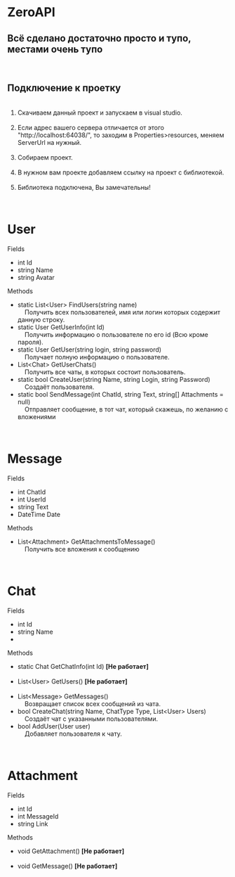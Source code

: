 # ZeroAPI
<h2>Всё сделано достаточно просто и тупо, местами очень тупо</h2>
<br>
<h2>Подключение к проетку</h2>
<ol>
  <li>Скачиваем данный проект и запускаем в visual studio.</li>
  <li>Если адрес вашего сервера отличается от этого "http://localhost:64038/", то заходим в Properties>resources, меняем ServerUrl на нужный.</li>
  <li>Собираем проект.</li>
  <li>В нужном вам проекте добавляем ссылку на проект с библиотекой.</li>
  <li>Библиотека подключена, Вы замечательны!</li>
</ol>
<br>
<h1>User</h1>
Fields
<ul>
<li>int Id</li>
<li>string Name</li>
<li>string Avatar</li>
</ul>
Methods
<ul>
 <li>static List&ltUser&gt FindUsers(string name)</br>
 &nbsp&nbsp&nbsp&nbspПолучить всех пользователей, имя или логин которых содержит данную строку.</li>
<li>static User GetUserInfo(int Id) <br>
&nbsp&nbsp&nbsp&nbspПолучить информацию о пользователе по его id (Всю кроме пароля).</li>
<li>static User GetUser(string login, string password) <br>
&nbsp&nbsp&nbsp&nbspПолучает полную информацию о пользователе.</li>
<li>List&ltChat&gt GetUserChats()<br>
&nbsp&nbsp&nbsp&nbspПолучить все чаты, в которых состоит пользователь.</li>
<li>static bool CreateUser(string Name, string Login, string Password)<br>
&nbsp&nbsp&nbsp&nbspСоздаёт пользователя.</li>
<li>static bool SendMessage(int ChatId, string Text, string[] Attachments = null)<br>
&nbsp&nbsp&nbsp&nbspОтправляет сообщение, в тот чат, который скажешь, по желанию с вложениями</li>
</ul>
<br>
<h1>Message</h1>
Fields
<ul>
<li>int ChatId</li>
<li>int UserId</li>
<li>string Text</li>
<li>DateTime Date</li>
</ul>
Methods
<ul>
<li>List&ltAttachment&gt GetAttachmentsToMessage()<br>
&nbsp&nbsp&nbsp&nbspПолучить все вложения к сообщению</li>
</ul>
<br>
<h1>Chat</h1>
Fields
<ul>
<li>int Id</li>
<li>string Name</li>
<li></li>
</ul>
Methods
<ul>
<li>static Chat GetChatInfo(int Id) <b>[Не работает]</b><br>
&nbsp&nbsp&nbsp&nbsp</li>
<li>List&ltUser&gt GetUsers() <b>[Не работает]</b><br>
&nbsp&nbsp&nbsp&nbsp</li>
<li>List&ltMessage&gt GetMessages()<br>
&nbsp&nbsp&nbsp&nbspВозвращает список всех сообщений из чата.</li>
<li>bool CreateChat(string Name, ChatType Type, List&ltUser&gt Users)<br>
&nbsp&nbsp&nbsp&nbspСоздаёт чат с указанными пользователями.</li>
<li>bool AddUser(User user)<br>
&nbsp&nbsp&nbsp&nbspДобавляет пользователя к чату.</li>
</ul>
<br>
<h1>Attachment</h1>
Fields
<ul>
<li>int Id</li>
<li>int MessageId</li>
<li>string Link</li>
</ul>
Methods
<ul>
<li>void GetAttachment() <b>[Не работает]</b><br>
&nbsp&nbsp&nbsp&nbsp</li>
<li>void GetMessage() <b>[Не работает]</b><br>
&nbsp&nbsp&nbsp&nbsp</li>
</ul>
